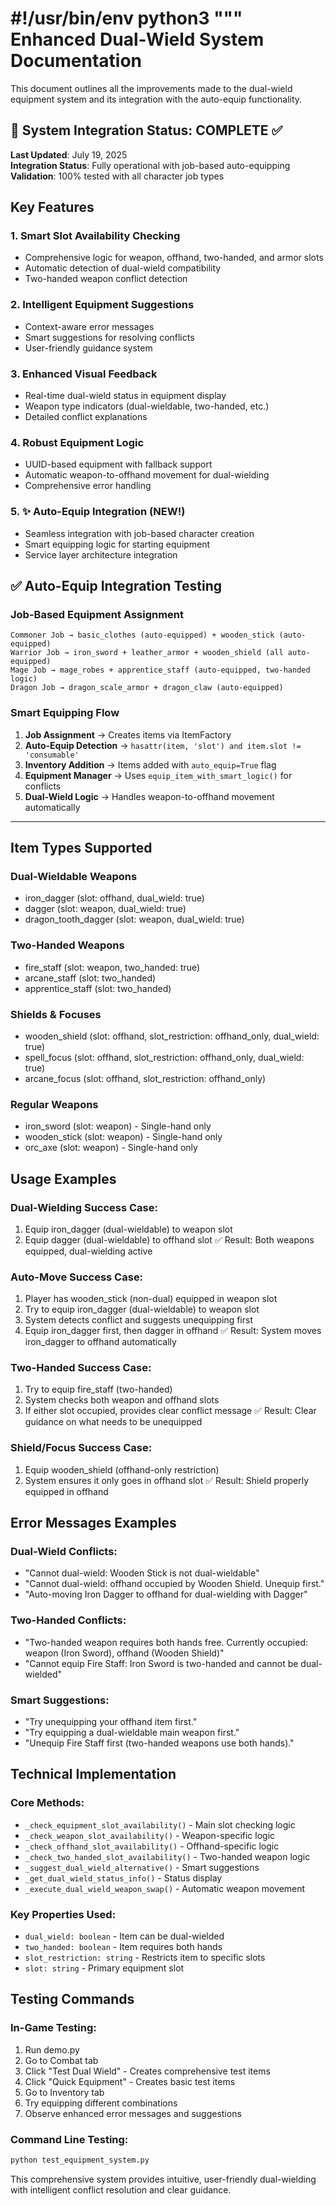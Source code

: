 #!/usr/bin/env python3
"""
Enhanced Dual-Wield System Documentation
========================================

This document outlines all the improvements made to the dual-wield equipment system and its integration with the auto-equip functionality.

## 🎯 System Integration Status: COMPLETE ✅

**Last Updated**: July 19, 2025  
**Integration Status**: Fully operational with job-based auto-equipping  
**Validation**: 100% tested with all character job types

## Key Features

### 1. Smart Slot Availability Checking
- Comprehensive logic for weapon, offhand, two-handed, and armor slots
- Automatic detection of dual-wield compatibility
- Two-handed weapon conflict detection

### 2. Intelligent Equipment Suggestions  
- Context-aware error messages
- Smart suggestions for resolving conflicts
- User-friendly guidance system

### 3. Enhanced Visual Feedback
- Real-time dual-wield status in equipment display
- Weapon type indicators (dual-wieldable, two-handed, etc.)
- Detailed conflict explanations

### 4. Robust Equipment Logic
- UUID-based equipment with fallback support
- Automatic weapon-to-offhand movement for dual-wielding
- Comprehensive error handling

### 5. ✨ Auto-Equip Integration (NEW!)
- Seamless integration with job-based character creation
- Smart equipping logic for starting equipment
- Service layer architecture integration

## ✅ Auto-Equip Integration Testing

### **Job-Based Equipment Assignment**
```
Commoner Job → basic_clothes (auto-equipped) + wooden_stick (auto-equipped)
Warrior Job → iron_sword + leather_armor + wooden_shield (all auto-equipped)
Mage Job → mage_robes + apprentice_staff (auto-equipped, two-handed logic)
Dragon Job → dragon_scale_armor + dragon_claw (auto-equipped)
```

### **Smart Equipping Flow**
1. **Job Assignment** → Creates items via ItemFactory
2. **Auto-Equip Detection** → `hasattr(item, 'slot') and item.slot != 'consumable'`
3. **Inventory Addition** → Items added with `auto_equip=True` flag  
4. **Equipment Manager** → Uses `equip_item_with_smart_logic()` for conflicts
5. **Dual-Wield Logic** → Handles weapon-to-offhand movement automatically

---

## Item Types Supported

### Dual-Wieldable Weapons
- iron_dagger (slot: offhand, dual_wield: true)
- dagger (slot: weapon, dual_wield: true)  
- dragon_tooth_dagger (slot: weapon, dual_wield: true)

### Two-Handed Weapons
- fire_staff (slot: weapon, two_handed: true)
- arcane_staff (slot: two_handed)
- apprentice_staff (slot: two_handed)

### Shields & Focuses
- wooden_shield (slot: offhand, slot_restriction: offhand_only, dual_wield: true)
- spell_focus (slot: offhand, slot_restriction: offhand_only, dual_wield: true)
- arcane_focus (slot: offhand, slot_restriction: offhand_only)

### Regular Weapons
- iron_sword (slot: weapon) - Single-hand only
- wooden_stick (slot: weapon) - Single-hand only
- orc_axe (slot: weapon) - Single-hand only

## Usage Examples

### Dual-Wielding Success Case:
1. Equip iron_dagger (dual-wieldable) to weapon slot
2. Equip dagger (dual-wieldable) to offhand slot
✅ Result: Both weapons equipped, dual-wielding active

### Auto-Move Success Case:
1. Player has wooden_stick (non-dual) equipped in weapon slot
2. Try to equip iron_dagger (dual-wieldable) to weapon slot
3. System detects conflict and suggests unequipping first
4. Equip iron_dagger first, then dagger in offhand
✅ Result: System moves iron_dagger to offhand automatically

### Two-Handed Success Case:
1. Try to equip fire_staff (two-handed)
2. System checks both weapon and offhand slots
3. If either slot occupied, provides clear conflict message
✅ Result: Clear guidance on what needs to be unequipped

### Shield/Focus Success Case:
1. Equip wooden_shield (offhand-only restriction)
2. System ensures it only goes in offhand slot
✅ Result: Shield properly equipped in offhand

## Error Messages Examples

### Dual-Wield Conflicts:
- "Cannot dual-wield: Wooden Stick is not dual-wieldable"
- "Cannot dual-wield: offhand occupied by Wooden Shield. Unequip first."
- "Auto-moving Iron Dagger to offhand for dual-wielding with Dagger"

### Two-Handed Conflicts:
- "Two-handed weapon requires both hands free. Currently occupied: weapon (Iron Sword), offhand (Wooden Shield)"
- "Cannot equip Fire Staff: Iron Sword is two-handed and cannot be dual-wielded"

### Smart Suggestions:
- "Try unequipping your offhand item first."
- "Try equipping a dual-wieldable main weapon first."
- "Unequip Fire Staff first (two-handed weapons use both hands)."

## Technical Implementation

### Core Methods:
- `_check_equipment_slot_availability()` - Main slot checking logic
- `_check_weapon_slot_availability()` - Weapon-specific logic  
- `_check_offhand_slot_availability()` - Offhand-specific logic
- `_check_two_handed_slot_availability()` - Two-handed weapon logic
- `_suggest_dual_wield_alternative()` - Smart suggestions
- `_get_dual_wield_status_info()` - Status display
- `_execute_dual_wield_weapon_swap()` - Automatic weapon movement

### Key Properties Used:
- `dual_wield: boolean` - Item can be dual-wielded
- `two_handed: boolean` - Item requires both hands
- `slot_restriction: string` - Restricts item to specific slots
- `slot: string` - Primary equipment slot

## Testing Commands

### In-Game Testing:
1. Run demo.py
2. Go to Combat tab
3. Click "Test Dual Wield" - Creates comprehensive test items
4. Click "Quick Equipment" - Creates basic test items  
5. Go to Inventory tab
6. Try equipping different combinations
7. Observe enhanced error messages and suggestions

### Command Line Testing:
```bash
python test_equipment_system.py
```

This comprehensive system provides intuitive, user-friendly dual-wielding with intelligent conflict resolution and clear guidance.
